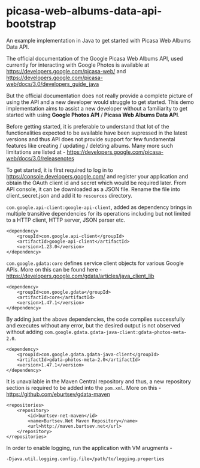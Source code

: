 # picasa-web-albums-data-api-bootstrap
An example implementation in Java to get started with Picasa Web Albums Data API.

The official documentation of the Google Picasa Web Albums API, 
used currently for 
interacting with Google Photos is available at 
https://developers.google.com/picasa-web/ and 
https://developers.google.com/picasa-web/docs/3.0/developers_guide_java
 
But the official documentation does not really provide a complete picture of 
using the API and a new developer would struggle to get started. 
This demo implementation aims to assist a new developer without a 
familiarity to get started with using **Google Photos API** / 
**Picasa Web Albums Data API**.

Before getting started, it is preferable to understand that lot of the 
functionalities expected to be available have been supressed in the 
latest versions and thus API does not provide support for few fundamental 
features like creating / updating / deleting albums. 
Many more such limitations are listed at - 
https://developers.google.com/picasa-web/docs/3.0/releasenotes

To get started, it is first required to log in to 
https://console.developers.google.com/ and register your application and 
obtain the OAuth client id and secret which would be required later. 
From API console, it can be downloaded as a JSON file. Rename the file into 
client_secret.json and add it to `resources` directory.  

`com.google.api-client:google-api-client`, added as dependency brings in multiple 
transitive dependencies for its operations including but not limited to a 
HTTP client, HTTP server, JSON parser etc.

    <dependency>
        <groupId>com.google.api-client</groupId>
        <artifactId>google-api-client</artifactId>
        <version>1.23.0</version>
    </dependency> 

`com.google.gdata:core` defines service client objects for various Google APIs. 
More on this can be found here - 
https://developers.google.com/gdata/articles/java_client_lib
 
    <dependency>
        <groupId>com.google.gdata</groupId>
        <artifactId>core</artifactId>
        <version>1.47.1</version>
    </dependency>
    
By adding just the above dependencies, the code compiles successfully and executes without 
any error, but the desired output is not observed without adding 
`com.google.gdata.gdata-java-client:gdata-photos-meta-2.0`.

    <dependency>
        <groupId>com.google.gdata.gdata-java-client</groupId>
        <artifactId>gdata-photos-meta-2.0</artifactId>
        <version>1.47.1</version>
    </dependency>

It is unavailable in the Maven Central repository and thus, a new repository 
section is required to be added into the `pom.xml`. 
More on this - https://github.com/eburtsev/gdata-maven

    <repositories>
        <repository>
            <id>burtsev-net-maven</id>
            <name>Burtsev.Net Maven Repository</name>
            <url>http://maven.burtsev.net</url>
        </repository>
    </repositories> 

In order to enable logging, run the application with VM arugments -
 
    -Djava.util.logging.config.file=/path/to/logging.properties